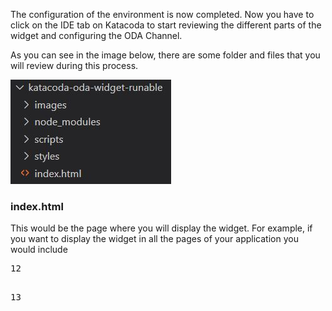 The configuration of the environment is now completed. Now you have to click on the IDE tab on Katacoda to start reviewing the different parts of the widget and configuring the ODA Channel.

As you can see in the image below, there are some folder and files that you will review during this process.

![Oracle Digital Assistant - widget folder structure](assets/folder-structure.jpg)

### index.html
This would be the page where you will display the widget. For example, if you want to display the widget in all the pages of your application you would include 


<pre>
12    <script src="scripts/settings.js"></script>
13    <script src="scripts/web-sdk.js" onload="initSdk('Bots')"></script>
</pre>